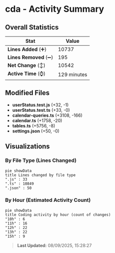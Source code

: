 # cda - Activity Summary 

## Overall Statistics

| Stat                   | Value                                                             |
| ---------------------- | ----------------------------------------------------------------- |
| **Lines Added** (➕)   | 10737                                          |
| **Lines Removed** (➖) | 195                                        |
| **Net Change** (↕)    | 10542                |
| **Active Time** (⌚)   | 129 minutes |


## Modified Files
- **userStatus.test.js** (+32, -1)
- **userStatus.test.ts** (+33, -0)
- **calendar-queries.ts** (+3108, -166)
- **calendar.ts** (+1758, -20)
- **tables.ts** (+5756, -8)
- **settings.json** (+50, -0)

## Visualizations

### By File Type (Lines Changed)

```mermaid
pie showData
title Lines changed by file type
".js" : 33
".ts" : 10849
".json" : 50
```

### By Hour (Estimated Activity Count)

```mermaid
pie showData
title Coding activity by hour (count of changes)
"10h" : 6
"11h" : 16
"12h" : 22
"13h" : 22
"15h" : 9
```


> **Last Updated:** 08/09/2025, 15:28:27